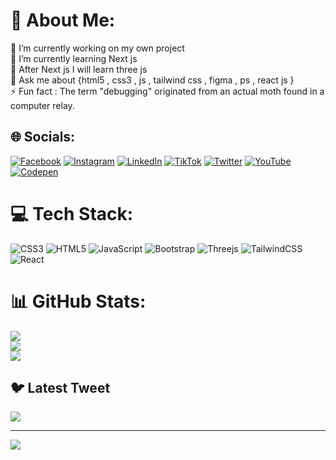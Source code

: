# 💫 About Me:
🔭 I’m currently working on my own project<br>🌱 I’m currently learning Next js<br>🤝 After Next js I will learn three js  <br>💬 Ask me about {html5 , css3 , js , tailwind css , figma , ps , react js }<br>⚡️ Fun fact : The term "debugging" originated from an actual moth found in a computer relay.


## 🌐 Socials:
[![Facebook](https://img.shields.io/badge/Facebook-%231877F2.svg?logo=Facebook&logoColor=white)](https://facebook.com/https://www.facebook.com/profile.php?id=100078226911371) [![Instagram](https://img.shields.io/badge/Instagram-%23E4405F.svg?logo=Instagram&logoColor=white)](https://instagram.com/https://www.instagram.com/f1end9v/?hl=en) [![LinkedIn](https://img.shields.io/badge/LinkedIn-%230077B5.svg?logo=linkedin&logoColor=white)](https://linkedin.com/in/https://www.linkedin.com/in/rabab-qassim-al-qabchy-32b189219/) [![TikTok](https://img.shields.io/badge/TikTok-%23000000.svg?logo=TikTok&logoColor=white)](https://tiktok.com/@https://www.tiktok.com/@qasimpkisy5) [![Twitter](https://img.shields.io/badge/Twitter-%231DA1F2.svg?logo=Twitter&logoColor=white)](https://twitter.com/ofwman) [![YouTube](https://img.shields.io/badge/YouTube-%23FF0000.svg?logo=YouTube&logoColor=white)](https://youtube.com/@https://www.youtube.com/channel/UCwD_Jc1lAv-uM9bsVVThbRg) [![Codepen](https://img.shields.io/badge/Codepen-000000?style=for-the-badge&logo=codepen&logoColor=white)](https://codepen.io/https://codepen.io/8r00a) 

# 💻 Tech Stack:
![CSS3](https://img.shields.io/badge/css3-%231572B6.svg?style=for-the-badge&logo=css3&logoColor=white) ![HTML5](https://img.shields.io/badge/html5-%23E34F26.svg?style=for-the-badge&logo=html5&logoColor=white) ![JavaScript](https://img.shields.io/badge/javascript-%23323330.svg?style=for-the-badge&logo=javascript&logoColor=%23F7DF1E) ![Bootstrap](https://img.shields.io/badge/bootstrap-%23563D7C.svg?style=for-the-badge&logo=bootstrap&logoColor=white) ![Threejs](https://img.shields.io/badge/threejs-black?style=for-the-badge&logo=three.js&logoColor=white) ![TailwindCSS](https://img.shields.io/badge/tailwindcss-%2338B2AC.svg?style=for-the-badge&logo=tailwind-css&logoColor=white) ![React](https://img.shields.io/badge/react-%2320232a.svg?style=for-the-badge&logo=react&logoColor=%2361DAFB)
# 📊 GitHub Stats:
![](https://github-readme-stats.vercel.app/api?username=rabab003&theme=dark&hide_border=true&include_all_commits=true&count_private=false)<br/>
![](https://github-readme-streak-stats.herokuapp.com/?user=rabab003&theme=dark&hide_border=true)<br/>
![](https://github-readme-stats.vercel.app/api/top-langs/?username=rabab003&theme=dark&hide_border=true&include_all_commits=true&count_private=false&layout=compact)

## 🐦 Latest Tweet
[![](https://gtce.itsvg.in/api?username=ofwman)](https://github.com/VishwaGauravIn/github-twitter-card-embed)

---
[![](https://visitcount.itsvg.in/api?id=rabab003&icon=0&color=0)](https://visitcount.itsvg.in)

<!-- Proudly created with GPRM ( https://gprm.itsvg.in ) -->
